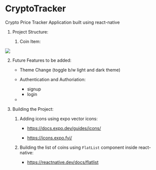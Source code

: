 # CryptoTracker
Crypto Price Tracker Application built using react-native

1. Project Structure:

    1. Coin Item:

![](../coin_item.PNG)

2. Future Features to be added:

    - Theme Change (toggle b/w light and dark theme)

    - Authentication and Authoriation:

        - signup
        - login

    - 

3. Building the Project:

    1. Adding icons using expo vector icons:

        - https://docs.expo.dev/guides/icons/

        - https://icons.expo.fyi/
    
    2. Building the list of coins using ```FlatList``` component inside react-native:

        - https://reactnative.dev/docs/flatlist
